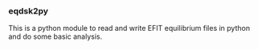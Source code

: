 ### eqdsk2py
This is a python module to read and write EFIT equilibrium files in python
and do some basic analysis.